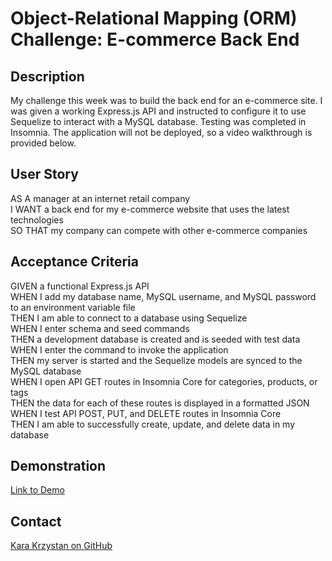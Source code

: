 # Object-Relational Mapping (ORM) Challenge: E-commerce Back End

## Description

My challenge this week was to build the back end for an e-commerce site. I was given a working Express.js API and instructed to configure it to use Sequelize to interact with a MySQL database. Testing was completed in Insomnia. The application will not be deployed, so a video walkthrough is provided below.

## User Story

AS A manager at an internet retail company  
I WANT a back end for my e-commerce website that uses the latest technologies  
SO THAT my company can compete with other e-commerce companies  

## Acceptance Criteria

GIVEN a functional Express.js API  
WHEN I add my database name, MySQL username, and MySQL password to an environment variable file  
THEN I am able to connect to a database using Sequelize  
WHEN I enter schema and seed commands  
THEN a development database is created and is seeded with test data  
WHEN I enter the command to invoke the application  
THEN my server is started and the Sequelize models are synced to the MySQL database  
WHEN I open API GET routes in Insomnia Core for categories, products, or tags  
THEN the data for each of these routes is displayed in a formatted JSON  
WHEN I test API POST, PUT, and DELETE routes in Insomnia Core  
THEN I am able to successfully create, update, and delete data in my database  

## Demonstration

[Link to Demo]()


## Contact
[Kara Krzystan on GitHub]()
